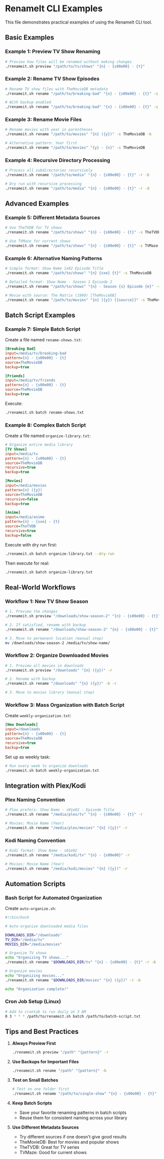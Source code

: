 # RenameIt CLI Examples

This file demonstrates practical examples of using the RenameIt CLI tool.

## Basic Examples

### Example 1: Preview TV Show Renaming
```bash
# Preview how files will be renamed without making changes
./renameit.sh preview "/path/to/tv/shows" "{n} - {s00e00} - {t}"
```

### Example 2: Rename TV Show Episodes
```bash
# Rename TV show files with TheMovieDB metadata
./renameit.sh rename "/path/to/breaking-bad" "{n} - {s00e00} - {t}" -s TheMovieDB

# With backup enabled
./renameit.sh rename "/path/to/breaking-bad" "{n} - {s00e00} - {t}" -s TheMovieDB -b
```

### Example 3: Rename Movie Files
```bash
# Rename movies with year in parentheses
./renameit.sh rename "/path/to/movies" "{n} ({y})" -s TheMovieDB -b

# Alternative pattern: Year first
./renameit.sh rename "/path/to/movies" "{y} - {n}" -s TheMovieDB
```

### Example 4: Recursive Directory Processing
```bash
# Process all subdirectories recursively
./renameit.sh rename "/path/to/media" "{n} - {s00e00} - {t}" -r -b

# Dry run with recursive processing
./renameit.sh rename "/path/to/media" "{n} - {s00e00} - {t}" -r -d
```

## Advanced Examples

### Example 5: Different Metadata Sources
```bash
# Use TheTVDB for TV shows
./renameit.sh rename "/path/to/shows" "{n} - {s00e00} - {t}" -s TheTVDB

# Use TVMaze for current shows
./renameit.sh rename "/path/to/shows" "{n} - {s00e00} - {t}" -s TVMaze
```

### Example 6: Alternative Naming Patterns
```bash
# Simple format: Show Name 1x02 Episode Title
./renameit.sh rename "/path/to/shows" "{n} {sxe} {t}" -s TheMovieDB

# Detailed format: Show Name - Season 1 Episode 2
./renameit.sh rename "/path/to/shows" "{n} - Season {s} Episode {e}" -s TheMovieDB

# Movie with source: The Matrix (1999) [TheMovieDB]
./renameit.sh rename "/path/to/movies" "{n} ({y}) [{source}]" -s TheMovieDB
```

## Batch Script Examples

### Example 7: Simple Batch Script
Create a file named `rename-shows.txt`:
```ini
[Breaking Bad]
input=/media/tv/breaking-bad
pattern={n} - {s00e00} - {t}
source=TheMovieDB
backup=true

[Friends]
input=/media/tv/friends
pattern={n} - {s00e00} - {t}
source=TheMovieDB
backup=true
```

Execute:
```bash
./renameit.sh batch rename-shows.txt
```

### Example 8: Complex Batch Script
Create a file named `organize-library.txt`:
```ini
# Organize entire media library
[TV Shows]
input=/media/tv
pattern={n} - {s00e00} - {t}
source=TheMovieDB
recursive=true
backup=true

[Movies]
input=/media/movies
pattern={n} ({y})
source=TheMovieDB
recursive=false
backup=true

[Anime]
input=/media/anime
pattern={n} - {sxe} - {t}
source=TheTVDB
recursive=true
backup=false
```

Execute with dry run first:
```bash
./renameit.sh batch organize-library.txt --dry-run
```

Then execute for real:
```bash
./renameit.sh batch organize-library.txt
```

## Real-World Workflows

### Workflow 1: New TV Show Season
```bash
# 1. Preview the changes
./renameit.sh preview "/downloads/show-season-2" "{n} - {s00e00} - {t}"

# 2. If satisfied, rename with backup
./renameit.sh rename "/downloads/show-season-2" "{n} - {s00e00} - {t}" -b

# 3. Move to permanent location (manual step)
mv /downloads/show-season-2 /media/tv/show-name/
```

### Workflow 2: Organize Downloaded Movies
```bash
# 1. Preview all movies in downloads
./renameit.sh preview "/downloads" "{n} ({y})" -r

# 2. Rename with backup
./renameit.sh rename "/downloads" "{n} ({y})" -b -r

# 3. Move to movies library (manual step)
```

### Workflow 3: Mass Organization with Batch Script
Create `weekly-organization.txt`:
```ini
[New Downloads]
input=/downloads
pattern={n} - {s00e00} - {t}
source=TheMovieDB
recursive=true
backup=true
```

Set up as weekly task:
```bash
# Run every week to organize downloads
./renameit.sh batch weekly-organization.txt
```

## Integration with Plex/Kodi

### Plex Naming Convention
```bash
# Plex prefers: Show Name - s01e02 - Episode Title
./renameit.sh rename "/media/plex/tv" "{n} - {s00e00} - {t}" -r

# Movies: Movie Name (Year)
./renameit.sh rename "/media/plex/movies" "{n} ({y})" -r
```

### Kodi Naming Convention
```bash
# Kodi format: Show Name - s01e02
./renameit.sh rename "/media/kodi/tv" "{n} - {s00e00}" -r

# Movies: Movie Name (Year)
./renameit.sh rename "/media/kodi/movies" "{n} ({y})" -r
```

## Automation Scripts

### Bash Script for Automated Organization
Create `auto-organize.sh`:
```bash
#!/bin/bash

# Auto-organize downloaded media files

DOWNLOADS_DIR="/downloads"
TV_DIR="/media/tv"
MOVIES_DIR="/media/movies"

# Organize TV shows
echo "Organizing TV shows..."
./renameit.sh rename "$DOWNLOADS_DIR/tv" "{n} - {s00e00} - {t}" -r -b

# Organize movies
echo "Organizing movies..."
./renameit.sh rename "$DOWNLOADS_DIR/movies" "{n} ({y})" -r -b

echo "Organization complete!"
```

### Cron Job Setup (Linux)
```bash
# Add to crontab to run daily at 3 AM
0 3 * * * /path/to/renameit.sh batch /path/to/batch-script.txt
```

## Tips and Best Practices

1. **Always Preview First**
   ```bash
   ./renameit.sh preview "/path" "{pattern}" -r
   ```

2. **Use Backups for Important Files**
   ```bash
   ./renameit.sh rename "/path" "{pattern}" -b
   ```

3. **Test on Small Batches**
   ```bash
   # Test on one folder first
   ./renameit.sh rename "/path/to/single-show" "{n} - {s00e00} - {t}" -d
   ```

4. **Keep Batch Scripts**
   - Save your favorite renaming patterns in batch scripts
   - Reuse them for consistent naming across your library

5. **Use Different Metadata Sources**
   - Try different sources if one doesn't give good results
   - TheMovieDB: Best for movies and popular shows
   - TheTVDB: Great for TV series
   - TVMaze: Good for current shows
